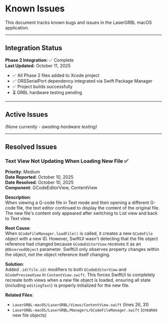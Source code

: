 # Known Issues

This document tracks known bugs and issues in the LaserGRBL macOS application.

---

## Integration Status

**Phase 2 Integration:** ✅ Complete  
**Last Updated:** October 11, 2025

- ✅ All Phase 2 files added to Xcode project
- ✅ ORSSerialPort dependency integrated via Swift Package Manager
- ✅ Project builds successfully
- ⏳ GRBL hardware testing pending

---

## Active Issues

_(None currently - awaiting hardware testing)_

---

## Resolved Issues

### Text View Not Updating When Loading New File ✅

**Priority**: Medium  
**Date Reported**: October 10, 2025  
**Date Resolved**: October 10, 2025  
**Component**: GCodeEditorView, ContentView

**Description**:  
When viewing a G-code file in Text mode and then opening a different G-code file, the text editor continued to display the content of the original file. The new file's content only appeared after switching to List view and back to Text view.

**Root Cause**:  
When `GCodeFileManager.loadFile()` is called, it creates a new `GCodeFile` object with a new ID. However, SwiftUI wasn't detecting that the file object reference had changed because `GCodeEditorView` receives it as an `@ObservedObject` parameter. SwiftUI only observes property changes within the object, not the object reference itself changing.

**Solution**:  
Added `.id(file.id)` modifiers to both `GCodeEditorView` and `GCodePreviewView` in `ContentView.swift`. This forces SwiftUI to completely recreate both views when a new file object is loaded, ensuring all state (including `editingText`) is properly initialized for the new file.

**Related Files**:
- `LaserGRBL-macOS/LaserGRBL/Views/ContentView.swift` (lines 26, 31)
- `LaserGRBL-macOS/LaserGRBL/Managers/GCodeFileManager.swift` (creates new file objects)

